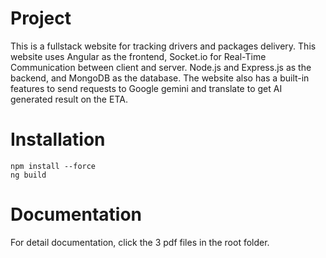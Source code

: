 # Project
This is a fullstack website for tracking drivers and packages delivery. This website uses Angular as the frontend, Socket.io for Real-Time Communication between client and server. Node.js and Express.js as the backend, and MongoDB as the database. The website also has a built-in features to send requests to Google gemini and translate to get AI generated result on the ETA.

# Installation
```
npm install --force
ng build
```

# Documentation
For detail documentation, click the 3 pdf files in the root folder.

